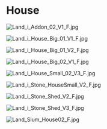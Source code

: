 House
=====

![Land_i_Addon_02_V1_F.jpg](https://raw.github.com/Fankserver/ArmaScriptSandbox/master/Images/Arma3/Land_i_Addon_02_V1_F.jpg "Land_i_Addon_02_V1_F")

![Land_i_House_Big_01_V1_F.jpg](https://raw.github.com/Fankserver/ArmaScriptSandbox/master/Images/Arma3/Land_i_House_Big_01_V1_F.jpg "Land_i_House_Big_01_V1_F")

![Land_i_House_Big_01_V2_F.jpg](https://raw.github.com/Fankserver/ArmaScriptSandbox/master/Images/Arma3/Land_i_House_Big_01_V2_F.jpg "Land_i_House_Big_01_V2_F")

![Land_i_House_Big_02_V1_F.jpg](https://raw.github.com/Fankserver/ArmaScriptSandbox/master/Images/Arma3/Land_i_House_Big_02_V1_F.jpg "Land_i_House_Big_02_V1_F")

![Land_i_House_Small_02_V3_F.jpg](https://raw.github.com/Fankserver/ArmaScriptSandbox/master/Images/Arma3/Land_i_House_Small_02_V3_F.jpg "Land_i_House_Small_02_V3_F")

![Land_i_Stone_HouseSmall_V2_F.jpg](https://raw.github.com/Fankserver/ArmaScriptSandbox/master/Images/Arma3/Land_i_Stone_HouseSmall_V2_F.jpg "Land_i_Stone_HouseSmall_V2_F")

![Land_i_Stone_Shed_V2_F.jpg](https://raw.github.com/Fankserver/ArmaScriptSandbox/master/Images/Arma3/Land_i_Stone_Shed_V2_F.jpg "Land_i_Stone_Shed_V2_F")

![Land_i_Stone_Shed_V3_F.jpg](https://raw.github.com/Fankserver/ArmaScriptSandbox/master/Images/Arma3/Land_i_Stone_Shed_V3_F.jpg "Land_i_Stone_Shed_V3_F")

![Land_Slum_House02_F.jpg](https://raw.github.com/Fankserver/ArmaScriptSandbox/master/Images/Arma3/Land_Slum_House02_F.jpg "Land_Slum_House02_F")
